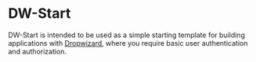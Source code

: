 # DW-Start

DW-Start is intended to be used as a simple starting template for building applications
with [Dropwizard](http://dropwizard.codahale.com "Dropwizard"), where you require basic
user authentication and authorization.

